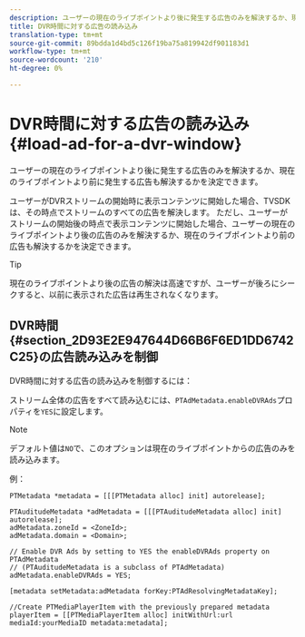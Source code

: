 ```yaml
---
description: ユーザーの現在のライブポイントより後に発生する広告のみを解決するか、現在のライブポイントより前に発生する広告も解決するかを決定できます。
title: DVR時間に対する広告の読み込み
translation-type: tm+mt
source-git-commit: 89bdda1d4bd5c126f19ba75a819942df901183d1
workflow-type: tm+mt
source-wordcount: '210'
ht-degree: 0%

---
```



# DVR時間に対する広告の読み込み{#load-ad-for-a-dvr-window}

ユーザーの現在のライブポイントより後に発生する広告のみを解決するか、現在のライブポイントより前に発生する広告も解決するかを決定できます。

ユーザーがDVRストリームの開始時に表示コンテンツに開始した場合、TVSDKは、その時点でストリームのすべての広告を解決します。 ただし、ユーザーがストリームの開始後の時点で表示コンテンツに開始した場合、ユーザーの現在のライブポイントより後の広告のみを解決するか、現在のライブポイントより前の広告も解決するかを決定できます。

>[!TIP]
>
>現在のライブポイントより後の広告の解決は高速ですが、ユーザーが後ろにシークすると、以前に表示された広告は再生されなくなります。

## DVR時間{#section_2D93E2E947644D66B6F6ED1DD6742C25}の広告読み込みを制御

DVR時間に対する広告の読み込みを制御するには：

ストリーム全体の広告をすべて読み込むには、`PTAdMetadata.enableDVRAds`プロパティを`YES`に設定します。

>[!NOTE]
>
>デフォルト値は`NO`で、このオプションは現在のライブポイントからの広告のみを読み込みます。

例：

```
PTMetadata *metadata = [[[PTMetadata alloc] init] autorelease]; 
 
PTAuditudeMetadata *adMetadata = [[[PTAuditudeMetadata alloc] init] autorelease];  
adMetadata.zoneId = <ZoneId>; 
adMetadata.domain = <Domain>; 
 
// Enable DVR Ads by setting to YES the enableDVRAds property on PTAdMetadata  
// (PTAuditudeMetadata is a subclass of PTAdMetadata)  
adMetadata.enableDVRAds = YES; 
 
[metadata setMetadata:adMetadata forKey:PTAdResolvingMetadataKey]; 
 
//Create PTMediaPlayerItem with the previously prepared metadata    
playerItem = [[PTMediaPlayerItem alloc] initWithUrl:url mediaId:yourMediaID metadata:metadata]; 
```
